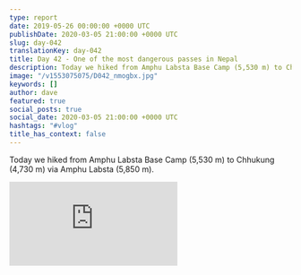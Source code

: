 ```yaml
---
type: report
date: 2019-05-26 00:00:00 +0000 UTC
publishDate: 2020-03-05 21:00:00 +0000 UTC
slug: day-042
translationKey: day-042
title: Day 42 - One of the most dangerous passes in Nepal
description: Today we hiked from Amphu Labsta Base Camp (5,530 m) to Chhukung (4,730 m) via Amphu Labsta (5,850 m).
image: "/v1553075075/D042_nmogbx.jpg"
keywords: []
author: dave
featured: true
social_posts: true
social_date: 2020-03-05 21:00:00 +0000 UTC
hashtags: "#vlog"
title_has_context: false
---
```


Today we hiked from Amphu Labsta Base Camp (5,530 m) to Chhukung (4,730 m) via Amphu Labsta (5,850 m).

<iframe class="youtube75" src="https://www.youtube.com/embed/uiwApDAKG0w" frameborder="0" allow="accelerometer; autoplay; encrypted-media; gyroscope; picture-in-picture" allowfullscreen></iframe>

